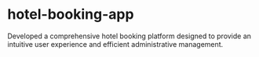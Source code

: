 # hotel-booking-app
Developed a comprehensive hotel booking platform designed to provide an intuitive user experience and efficient administrative management.
